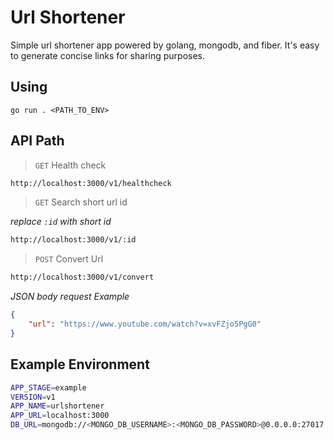 # Url Shortener
Simple url shortener app powered by golang, mongodb, and fiber. It's easy to generate concise links for sharing purposes.

## Using
```
go run . <PATH_TO_ENV>
```

## API Path
> `GET` Health check
```bash
http://localhost:3000/v1/healthcheck
```
> `GET` Search short url id

*replace `:id` with short id* 
```bash
http://localhost:3000/v1/:id
```
> `POST` Convert Url
```bash
http://localhost:3000/v1/convert
```
*JSON body request Example*
```json
{ 
    "url": "https://www.youtube.com/watch?v=xvFZjo5PgG0"
}
```

## Example Environment
```bash
APP_STAGE=example
VERSION=v1
APP_NAME=urlshortener
APP_URL=localhost:3000
DB_URL=mongodb://<MONGO_DB_USERNAME>:<MONGO_DB_PASSWORD>@0.0.0.0:27017
```